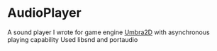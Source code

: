 # AudioPlayer
A sound player I wrote for game engine [Umbra2D](https://github.com/Stefan9283/Umbra2D) with asynchronous playing capability 
Used libsnd and portaudio
